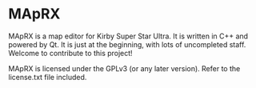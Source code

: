 # MApRX
MApRX is a map editor for Kirby Super Star Ultra. It is written in C++ and powered by Qt. It is just at the beginning, with lots of uncompleted staff. Welcome to contribute to this project!

MApRX is licensed under the GPLv3 (or any later version). Refer to the license.txt file included.
